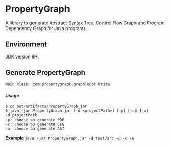 # PropertyGraph
A library to generate Abstract Syntax Tree, Control Flow Graph and Program Dependency Graph for Java programs.
## Environment
JDK version 8+.
## Generate PropertyGraph
```
Main class: com.propertygraph.graphToDot.Write
```

#### Usage
```
$ cd out/artifacts/PropertyGraph_jar
$ java -jar PropertyGraph.jar [-d <projectPath>] [-p] [-c] [-a]
-d projectPath  
-p: choose to generate PDG
-c: choose to generate CFG
-a: choose to generate AST
```
**Example**
`java -jar PropertyGraph.jar -d test/src -p -c -a`

